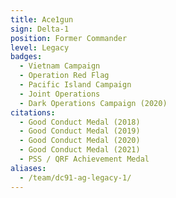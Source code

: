 ```yaml
---
title: Ace1gun
sign: Delta-1
position: Former Commander
level: Legacy
badges:
  - Vietnam Campaign
  - Operation Red Flag
  - Pacific Island Campaign
  - Joint Operations
  - Dark Operations Campaign (2020)
citations:
  - Good Conduct Medal (2018)
  - Good Conduct Medal (2019)
  - Good Conduct Medal (2020)
  - Good Conduct Medal (2021)
  - PSS / QRF Achievement Medal
aliases:
  - /team/dc91-ag-legacy-1/
---
```

